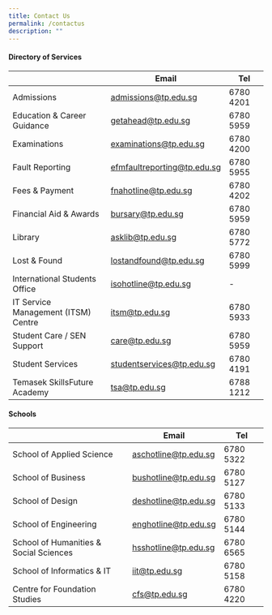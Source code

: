 ```yaml
---
title: Contact Us
permalink: /contactus
description: ""
---
```

#### **Directory of Services**


|   |**Email**  | **Tel** |
| -------- | -------- | -------- |
| Admissions    | admissions@tp.edu.sg | 6780 4201 |
| Education & Career Guidance | getahead@tp.edu.sg | 6780 5959 |
| Examinations | examinations@tp.edu.sg | 6780 4200 |
| Fault Reporting | efmfaultreporting@tp.edu.sg | 6780 5955 |
| Fees & Payment | fnahotline@tp.edu.sg | 6780 4202|
| Financial Aid & Awards | bursary@tp.edu.sg | 6780 5959 |
| Library | asklib@tp.edu.sg | 6780 5772 |
| Lost & Found | lostandfound@tp.edu.sg | 6780 5999 |
| International Students Office | isohotline@tp.edu.sg | -    |
| IT Service Management (ITSM) Centre | itsm@tp.edu.sg | 6780 5933 |
| Student Care / SEN Support | care@tp.edu.sg | 6780 5959 |
| Student Services | studentservices@tp.edu.sg | 6780 4191 |
| Temasek SkillsFuture Academy | tsa@tp.edu.sg |6788 1212 |

#### **Schools**


|  | **Email** | **Tel**|
| -------- | -------- | -------- |
| School of Applied Science | aschotline@tp.edu.sg | 6780 5322|
| School of Business | bushotline@tp.edu.sg | 6780 5127|
| School of Design | deshotline@tp.edu.sg | 6780 5133 |
| School of Engineering | enghotline@tp.edu.sg |6780 5144 |
| School of Humanities & Social Sciences | hsshotline@tp.edu.sg | 6780 6565 |
| School of Informatics & IT | iit@tp.edu.sg |6780 5158 |
| Centre for Foundation Studies | cfs@tp.edu.sg |6780 4220 |